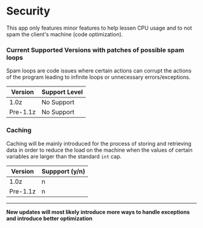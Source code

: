 # Security

This app only features minor features to help lessen CPU usage and to not spam the client's machine (code optimization).

### Current Supported Versions with patches of possible spam loops

Spam loops are code issues where certain actions can corrupt the actions of the program leading to infinite loops or unnecessary errors/exceptions.

| Version | Support Level |
| --- | --- | 
| 1.0z | No Support |
| Pre-1.1z | No Support |

### Caching

Caching will be mainly introduced for the process of storing and retrieving data in order to reduce the load on the machine when the values of certain variables are larger than the standard `int` cap.

| Version | Suppport (y/n) |
| --- | --- |
| 1.0z | n |
| Pre-1.1z | n |


___

**New updates will most likely introduce more ways to handle exceptions and introduce better optimization**
